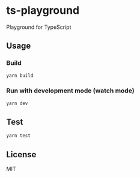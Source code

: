 # ts-playground

Playground for TypeScript

## Usage

### Build

```sh
yarn build
```

### Run with development mode (watch mode)

```sh
yarn dev
```

## Test

```sh
yarn test
```

## License

MIT
